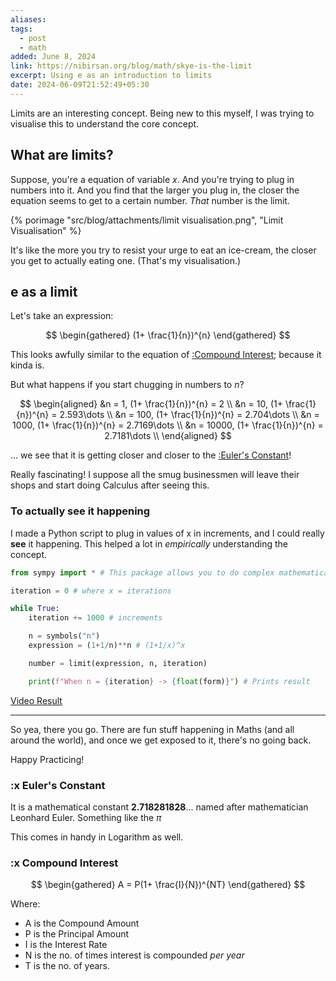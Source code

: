 ```yaml
---
aliases:
tags:
  - post
  - math
added: June 8, 2024
link: https://nibirsan.org/blog/math/skye-is-the-limit
excerpt: Using e as an introduction to limits
date: 2024-06-09T21:52:49+05:30
---
```


Limits are an interesting concept. Being new to this myself, I was trying to visualise this to understand the core concept.

## What are limits?

Suppose, you're a equation of variable $x$. And you're trying to plug in numbers into it. And you find that the larger you plug in, the closer the equation seems to get to a certain number. _That_ number is the limit.

{% porimage "src/blog/attachments/limit visualisation.png", "Limit Visualisation" %}

It's like the more you try to resist your urge to eat an ice-cream, the closer you get to actually eating one. (That's my visualisation.)

## e as a limit

Let's take an expression:

$$
\begin{gathered}
(1+ \frac{1}{n})^{n}
\end{gathered}
$$

This looks awfully similar to the equation of [:Compound Interest](#:xCompoundInterest); because it kinda is.

But what happens if you start chugging in numbers to $n$?

$$
\begin{aligned}
&n = 1, (1+ \frac{1}{n})^{n} = 2 \\
&n = 10, (1+ \frac{1}{n})^{n} = 2.593\dots \\
&n = 100, (1+ \frac{1}{n})^{n} = 2.704\dots \\
&n = 1000, (1+ \frac{1}{n})^{n} = 2.7169\dots \\
&n = 10000, (1+ \frac{1}{n})^{n} = 2.7181\dots \\
\end{aligned}
$$

... we see that it is getting closer and closer to the [:Euler's Constant](#:xEulersConstant)!

Really fascinating! I suppose all the smug businessmen will leave their shops and start doing Calculus after seeing this.

### To actually see it happening

I made a Python script to plug in values of x in increments, and I could really **see** it happening. This helped a lot in _empirically_ understanding the concept.

```python
from sympy import * # This package allows you to do complex mathematical equations

iteration = 0 # where x = iterations

while True:
	iteration += 1000 # increments

	n = symbols("n")
	expression = (1+1/n)**n # (1+1/x)^x

	number = limit(expression, n, iteration)

	print(f"When n = {iteration} -> {float(form)}") # Prints result
```

[Video Result](https://youtu.be/Yh-ASyYuKLw)

---

So yea, there you go. There are fun stuff happening in Maths (and all around the world), and once we get exposed to it, there's no going back.

Happy Practicing!

### :x Euler's Constant

It is a mathematical constant **2.718281828**... named after mathematician Leonhard Euler. Something like the $\pi$

This comes in handy in Logarithm as well.

### :x Compound Interest

$$
\begin{gathered}
A = P(1+ \frac{I}{N})^{NT}
\end{gathered}
$$

Where:

- A is the Compound Amount
- P is the Principal Amount
- I is the Interest Rate
- N is the no. of times interest is compounded _per year_
- T is the no. of years.
